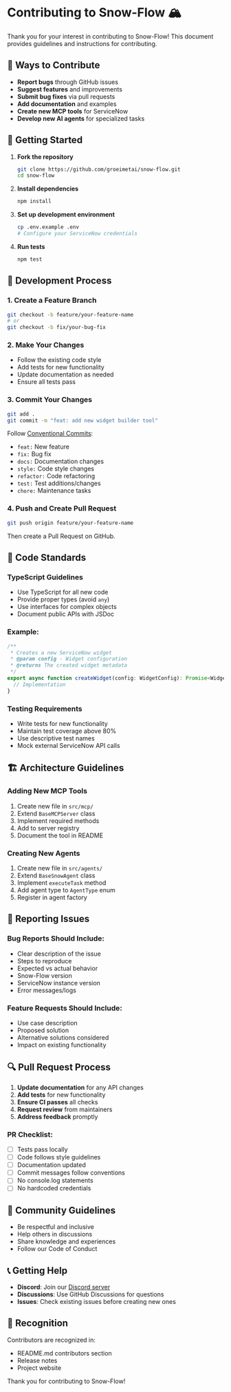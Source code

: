 # Contributing to Snow-Flow 🏔️

Thank you for your interest in contributing to Snow-Flow! This document provides guidelines and instructions for contributing.

## 🌟 Ways to Contribute

- **Report bugs** through GitHub issues
- **Suggest features** and improvements
- **Submit bug fixes** via pull requests
- **Add documentation** and examples
- **Create new MCP tools** for ServiceNow
- **Develop new AI agents** for specialized tasks

## 🚀 Getting Started

1. **Fork the repository**
   ```bash
   git clone https://github.com/groeimetai/snow-flow.git
   cd snow-flow
   ```

2. **Install dependencies**
   ```bash
   npm install
   ```

3. **Set up development environment**
   ```bash
   cp .env.example .env
   # Configure your ServiceNow credentials
   ```

4. **Run tests**
   ```bash
   npm test
   ```

## 🔧 Development Process

### 1. Create a Feature Branch
```bash
git checkout -b feature/your-feature-name
# or
git checkout -b fix/your-bug-fix
```

### 2. Make Your Changes
- Follow the existing code style
- Add tests for new functionality
- Update documentation as needed
- Ensure all tests pass

### 3. Commit Your Changes
```bash
git add .
git commit -m "feat: add new widget builder tool"
```

Follow [Conventional Commits](https://www.conventionalcommits.org/):
- `feat:` New feature
- `fix:` Bug fix
- `docs:` Documentation changes
- `style:` Code style changes
- `refactor:` Code refactoring
- `test:` Test additions/changes
- `chore:` Maintenance tasks

### 4. Push and Create Pull Request
```bash
git push origin feature/your-feature-name
```

Then create a Pull Request on GitHub.

## 📝 Code Standards

### TypeScript Guidelines
- Use TypeScript for all new code
- Provide proper types (avoid `any`)
- Use interfaces for complex objects
- Document public APIs with JSDoc

### Example:
```typescript
/**
 * Creates a new ServiceNow widget
 * @param config - Widget configuration
 * @returns The created widget metadata
 */
export async function createWidget(config: WidgetConfig): Promise<WidgetMetadata> {
  // Implementation
}
```

### Testing Requirements
- Write tests for new functionality
- Maintain test coverage above 80%
- Use descriptive test names
- Mock external ServiceNow API calls

## 🏗️ Architecture Guidelines

### Adding New MCP Tools
1. Create new file in `src/mcp/`
2. Extend `BaseMCPServer` class
3. Implement required methods
4. Add to server registry
5. Document the tool in README

### Creating New Agents
1. Create new file in `src/agents/`
2. Extend `BaseSnowAgent` class
3. Implement `executeTask` method
4. Add agent type to `AgentType` enum
5. Register in agent factory

## 🐛 Reporting Issues

### Bug Reports Should Include:
- Clear description of the issue
- Steps to reproduce
- Expected vs actual behavior
- Snow-Flow version
- ServiceNow instance version
- Error messages/logs

### Feature Requests Should Include:
- Use case description
- Proposed solution
- Alternative solutions considered
- Impact on existing functionality

## 🔍 Pull Request Process

1. **Update documentation** for any API changes
2. **Add tests** for new functionality
3. **Ensure CI passes** all checks
4. **Request review** from maintainers
5. **Address feedback** promptly

### PR Checklist:
- [ ] Tests pass locally
- [ ] Code follows style guidelines
- [ ] Documentation updated
- [ ] Commit messages follow conventions
- [ ] No console.log statements
- [ ] No hardcoded credentials

## 🤝 Community Guidelines

- Be respectful and inclusive
- Help others in discussions
- Share knowledge and experiences
- Follow our Code of Conduct

## 📞 Getting Help

- **Discord**: Join our [Discord server](https://discord.gg/snow-flow)
- **Discussions**: Use GitHub Discussions for questions
- **Issues**: Check existing issues before creating new ones

## 🙏 Recognition

Contributors are recognized in:
- README.md contributors section
- Release notes
- Project website

Thank you for contributing to Snow-Flow!